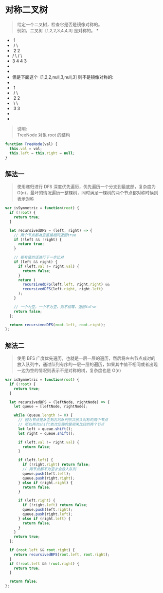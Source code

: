# 对称二叉树

> 给定一个二叉树，检查它是否是镜像对称的。  
> 例如，二叉树  [1,2,2,3,4,4,3] 是对称的。 \*

- ⁠ 1
- ⁠ / \
- ⁠ 2 2
- ⁠/ \ / \
- 3 4 4 3
-
-
- 但是下面这个  [1,2,2,null,3,null,3] 则不是镜像对称的:
-
- ⁠ 1
- ⁠ / \
- ⁠ 2 2
- ⁠ \ \
- ⁠ 3 3
-
-

> 说明:  
> TreeNode 对象 root 的结构

```javascript
function TreeNode(val) {
  this.val = val;
  this.left = this.right = null;
}
```

## 解法一

> 使用递归进行 DFS 深度优先遍历，优先遍历一个分支到最底部，复杂度为 O(n)，最坏的情况遍历一整棵树，同时满足一棵树的两个节点都对称时候则表示对称

```javascript
var isSymmetric = function(root) {
  if (!root) {
    return true;
  }

  let recursivedDFS = (left, right) => {
    // 兩个节点都為空直接相同返回true
    if (!left && !right) {
      return true;
    }

    // 都有值的话进行下一步比对
    if (left && right) {
      if (left.val != right.val) {
        return false;
      }
      return (
        recursivedDFS(left.left, right.right) &&
        recursivedDFS(left.right, right.left)
      );
    }

    // 一个为空，一个不为空，则不相等，返回false
    return false;
  };

  return recursivedDFS(root.left, root.right);
};
```

## 解法二

> 使用 BFS 广度优先遍历，也就是一层一层的遍历，然后将左右节点成对的放入队列中，通过队列有序的一层一层的遍历，如果其中值不相同或者出现一边为空的情况则表示不是对称的树，复杂度也是 O(n)

```javascript
var isSymmetric = function(root) {
  if (!root) {
    return true;
  }

  let recursivedBFS = (leftNode, rightNode) => {
    let queue = [leftNode, rightNode];

    while (queue.length != 0) {
      // 因为节点是从左到右的队列依次放入对称的两个节点
      // 所以两次shift依次反悔的是用来比较的两个节点
      let left = queue.shift();
      let right = queue.shift();

      if (left.val != right.val) {
        return false;
      }

      if (left.left) {
        if (!right.right) return false;
        // 两节点都不为空才会放入队列
        queue.push(left.left);
        queue.push(right.right);
      } else if (right.right) {
        return false;
      }

      if (left.right) {
        if (!right.left) return false;
        queue.push(left.right);
        queue.push(right.left);
      } else if (right.left) {
        return false;
      }
    }
    return true;
  };

  if (root.left && root.right) {
    return recursivedBFS(root.left, root.right);
  }
  if (!root.left && !root.right) {
    return true;
  }

  return false;
};
```

